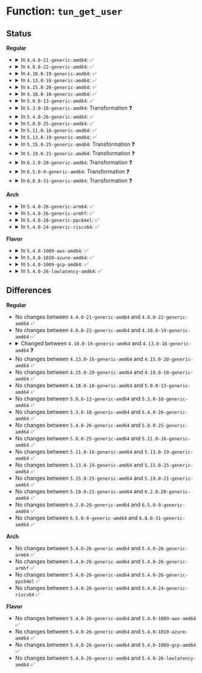 # Function: <code>tun_get_user</code>

## Status
<b>Regular</b>
<ul>
<li>
<details>
<summary>In <code>4.4.0-21-generic-amd64</code>: ✅</summary>

```c
ssize_t tun_get_user(struct tun_struct * tun, struct tun_file * tfile, void * msg_control, struct iov_iter * from, int noblock)
```

```json
{
  "name": "tun_get_user",
  "collision_type": "Unique Static",
  "inline_type": "No",
  "funcs": [
    {
      "addr": 18446744071585066128,
      "name": "tun_get_user",
      "external": false,
      "loc": "drivers/net/tun.c:1082",
      "file": "drivers/net/tun.c",
      "inline": "seen, unknown",
      "caller_inline": [],
      "caller_func": [
        "drivers/net/tun.c:tun_sendmsg",
        "drivers/net/tun.c:tun_chr_write_iter"
      ]
    }
  ],
  "symbols": [
    {
      "addr": 18446744071585066128,
      "name": "tun_get_user",
      "section": ".text",
      "bind": "STB_LOCAL",
      "size": 2177
    }
  ]
}
```
</details>
</li>
<li>
<details>
<summary>In <code>4.8.0-22-generic-amd64</code>: ✅</summary>

```c
ssize_t tun_get_user(struct tun_struct * tun, struct tun_file * tfile, void * msg_control, struct iov_iter * from, int noblock)
```

```json
{
  "name": "tun_get_user",
  "collision_type": "Unique Static",
  "inline_type": "No",
  "funcs": [
    {
      "addr": 18446744071585454208,
      "name": "tun_get_user",
      "external": false,
      "loc": "drivers/net/tun.c:1165",
      "file": "drivers/net/tun.c",
      "inline": "seen, unknown",
      "caller_inline": [],
      "caller_func": [
        "drivers/net/tun.c:tun_sendmsg",
        "drivers/net/tun.c:tun_chr_write_iter"
      ]
    }
  ],
  "symbols": [
    {
      "addr": 18446744071585454208,
      "name": "tun_get_user",
      "section": ".text",
      "bind": "STB_LOCAL",
      "size": 2056
    }
  ]
}
```
</details>
</li>
<li>
<details>
<summary>In <code>4.10.0-19-generic-amd64</code>: ✅</summary>

```c
ssize_t tun_get_user(struct tun_struct * tun, struct tun_file * tfile, void * msg_control, struct iov_iter * from, int noblock)
```

```json
{
  "name": "tun_get_user",
  "collision_type": "Unique Static",
  "inline_type": "No",
  "funcs": [
    {
      "addr": 18446744071585658272,
      "name": "tun_get_user",
      "external": false,
      "loc": "drivers/net/tun.c:1156",
      "file": "drivers/net/tun.c",
      "inline": "seen, unknown",
      "caller_inline": [],
      "caller_func": [
        "drivers/net/tun.c:tun_sendmsg",
        "drivers/net/tun.c:tun_chr_write_iter"
      ]
    }
  ],
  "symbols": [
    {
      "addr": 18446744071585658272,
      "name": "tun_get_user",
      "section": ".text",
      "bind": "STB_LOCAL",
      "size": 2041
    }
  ]
}
```
</details>
</li>
<li>
<details>
<summary>In <code>4.13.0-16-generic-amd64</code>: ✅</summary>

```c
ssize_t tun_get_user(struct tun_struct * tun, struct tun_file * tfile, void * msg_control, struct iov_iter * from, int noblock, bool more)
```

```json
{
  "name": "tun_get_user",
  "collision_type": "Unique Static",
  "inline_type": "No",
  "funcs": [
    {
      "addr": 18446744071585744848,
      "name": "tun_get_user",
      "external": false,
      "loc": "drivers/net/tun.c:1194",
      "file": "drivers/net/tun.c",
      "inline": "seen, unknown",
      "caller_inline": [],
      "caller_func": [
        "drivers/net/tun.c:tun_sendmsg",
        "drivers/net/tun.c:tun_chr_write_iter"
      ]
    }
  ],
  "symbols": [
    {
      "addr": 18446744071585744848,
      "name": "tun_get_user",
      "section": ".text",
      "bind": "STB_LOCAL",
      "size": 2470
    }
  ]
}
```
</details>
</li>
<li>
<details>
<summary>In <code>4.15.0-20-generic-amd64</code>: ✅</summary>

```c
ssize_t tun_get_user(struct tun_struct * tun, struct tun_file * tfile, void * msg_control, struct iov_iter * from, int noblock, bool more)
```

```json
{
  "name": "tun_get_user",
  "collision_type": "Unique Static",
  "inline_type": "No",
  "funcs": [
    {
      "addr": 18446744071586179136,
      "name": "tun_get_user",
      "external": false,
      "loc": "drivers/net/tun.c:1552",
      "file": "drivers/net/tun.c",
      "inline": "seen, unknown",
      "caller_inline": [],
      "caller_func": [
        "drivers/net/tun.c:tun_sendmsg",
        "drivers/net/tun.c:tun_chr_write_iter"
      ]
    }
  ],
  "symbols": [
    {
      "addr": 18446744071586179136,
      "name": "tun_get_user",
      "section": ".text",
      "bind": "STB_LOCAL",
      "size": 5149
    }
  ]
}
```
</details>
</li>
<li>
<details>
<summary>In <code>4.18.0-10-generic-amd64</code>: ✅</summary>

```c
ssize_t tun_get_user(struct tun_struct * tun, struct tun_file * tfile, void * msg_control, struct iov_iter * from, int noblock, bool more)
```

```json
{
  "name": "tun_get_user",
  "collision_type": "Unique Static",
  "inline_type": "No",
  "funcs": [
    {
      "addr": 18446744071586440464,
      "name": "tun_get_user",
      "external": false,
      "loc": "drivers/net/tun.c:1738",
      "file": "drivers/net/tun.c",
      "inline": "seen, unknown",
      "caller_inline": [],
      "caller_func": [
        "drivers/net/tun.c:tun_sendmsg",
        "drivers/net/tun.c:tun_chr_write_iter"
      ]
    }
  ],
  "symbols": [
    {
      "addr": 18446744071586440464,
      "name": "tun_get_user",
      "section": ".text",
      "bind": "STB_LOCAL",
      "size": 4495
    }
  ]
}
```
</details>
</li>
<li>
<details>
<summary>In <code>5.0.0-13-generic-amd64</code>: ✅</summary>

```c
ssize_t tun_get_user(struct tun_struct * tun, struct tun_file * tfile, void * msg_control, struct iov_iter * from, int noblock, bool more)
```

```json
{
  "name": "tun_get_user",
  "collision_type": "Unique Static",
  "inline_type": "No",
  "funcs": [
    {
      "addr": 18446744071586587584,
      "name": "tun_get_user",
      "external": false,
      "loc": "drivers/net/tun.c:1748",
      "file": "drivers/net/tun.c",
      "inline": "seen, unknown",
      "caller_inline": [],
      "caller_func": [
        "drivers/net/tun.c:tun_sendmsg",
        "drivers/net/tun.c:tun_chr_write_iter"
      ]
    }
  ],
  "symbols": [
    {
      "addr": 18446744071586587584,
      "name": "tun_get_user",
      "section": ".text",
      "bind": "STB_LOCAL",
      "size": 4292
    }
  ]
}
```
</details>
</li>
<li>
<details>
<summary>In <code>5.3.0-18-generic-amd64</code>: Transformation ❓</summary>

```c
ssize_t tun_get_user(struct tun_struct * tun, struct tun_file * tfile, void * msg_control, struct iov_iter * from, int noblock, bool more)
```

```json
{
  "name": "tun_get_user",
  "collision_type": "Unique Static",
  "inline_type": "No",
  "funcs": [
    {
      "addr": 0,
      "name": "tun_get_user",
      "external": false,
      "loc": "drivers/net/tun.c:1742",
      "file": "drivers/net/tun.c",
      "inline": "seen, unknown",
      "caller_inline": [],
      "caller_func": [
        "drivers/net/tun.c:tun_sendmsg",
        "drivers/net/tun.c:tun_chr_write_iter"
      ]
    }
  ],
  "symbols": [
    {
      "addr": 18446744071586840832,
      "name": "tun_get_user",
      "section": ".text",
      "bind": "STB_LOCAL",
      "size": 4287
    },
    {
      "addr": 18446744071586852648,
      "name": "tun_get_user.cold",
      "section": ".text",
      "bind": "STB_LOCAL",
      "size": 19
    }
  ]
}
```
</details>
</li>
<li>
<details>
<summary>In <code>5.4.0-26-generic-amd64</code>: ✅</summary>

```c
ssize_t tun_get_user(struct tun_struct * tun, struct tun_file * tfile, void * msg_control, struct iov_iter * from, int noblock, bool more)
```

```json
{
  "name": "tun_get_user",
  "collision_type": "Unique Static",
  "inline_type": "No",
  "funcs": [
    {
      "addr": 18446744071586992304,
      "name": "tun_get_user",
      "external": false,
      "loc": "drivers/net/tun.c:1742",
      "file": "drivers/net/tun.c",
      "inline": "seen, unknown",
      "caller_inline": [],
      "caller_func": [
        "drivers/net/tun.c:tun_sendmsg",
        "drivers/net/tun.c:tun_chr_write_iter"
      ]
    }
  ],
  "symbols": [
    {
      "addr": 18446744071586992304,
      "name": "tun_get_user",
      "section": ".text",
      "bind": "STB_LOCAL",
      "size": 4304
    }
  ]
}
```
</details>
</li>
<li>
<details>
<summary>In <code>5.8.0-25-generic-amd64</code>: ✅</summary>

```c
ssize_t tun_get_user(struct tun_struct * tun, struct tun_file * tfile, void * msg_control, struct iov_iter * from, int noblock, bool more)
```

```json
{
  "name": "tun_get_user",
  "collision_type": "Unique Static",
  "inline_type": "No",
  "funcs": [
    {
      "addr": 18446744071587813360,
      "name": "tun_get_user",
      "external": false,
      "loc": "drivers/net/tun.c:1710",
      "file": "drivers/net/tun.c",
      "inline": "seen, unknown",
      "caller_inline": [],
      "caller_func": [
        "drivers/net/tun.c:tun_sendmsg",
        "drivers/net/tun.c:tun_chr_write_iter"
      ]
    }
  ],
  "symbols": [
    {
      "addr": 18446744071587813360,
      "name": "tun_get_user",
      "section": ".text",
      "bind": "STB_LOCAL",
      "size": 2770
    }
  ]
}
```
</details>
</li>
<li>
<details>
<summary>In <code>5.11.0-16-generic-amd64</code>: ✅</summary>

```c
ssize_t tun_get_user(struct tun_struct * tun, struct tun_file * tfile, void * msg_control, struct iov_iter * from, int noblock, bool more)
```

```json
{
  "name": "tun_get_user",
  "collision_type": "Unique Static",
  "inline_type": "No",
  "funcs": [
    {
      "addr": 18446744071587872048,
      "name": "tun_get_user",
      "external": false,
      "loc": "drivers/net/tun.c:1641",
      "file": "drivers/net/tun.c",
      "inline": "seen, unknown",
      "caller_inline": [],
      "caller_func": [
        "drivers/net/tun.c:tun_sendmsg",
        "drivers/net/tun.c:tun_chr_write_iter"
      ]
    }
  ],
  "symbols": [
    {
      "addr": 18446744071587872048,
      "name": "tun_get_user",
      "section": ".text",
      "bind": "STB_LOCAL",
      "size": 2812
    }
  ]
}
```
</details>
</li>
<li>
<details>
<summary>In <code>5.13.0-19-generic-amd64</code>: ✅</summary>

```c
ssize_t tun_get_user(struct tun_struct * tun, struct tun_file * tfile, void * msg_control, struct iov_iter * from, int noblock, bool more)
```

```json
{
  "name": "tun_get_user",
  "collision_type": "Unique Static",
  "inline_type": "No",
  "funcs": [
    {
      "addr": 18446744071587750576,
      "name": "tun_get_user",
      "external": false,
      "loc": "drivers/net/tun.c:1648",
      "file": "drivers/net/tun.c",
      "inline": "seen, unknown",
      "caller_inline": [],
      "caller_func": [
        "drivers/net/tun.c:tun_sendmsg",
        "drivers/net/tun.c:tun_chr_write_iter"
      ]
    }
  ],
  "symbols": [
    {
      "addr": 18446744071587750576,
      "name": "tun_get_user",
      "section": ".text",
      "bind": "STB_LOCAL",
      "size": 2785
    }
  ]
}
```
</details>
</li>
<li>
<details>
<summary>In <code>5.15.0-25-generic-amd64</code>: Transformation ❓</summary>

```c
ssize_t tun_get_user(struct tun_struct * tun, struct tun_file * tfile, void * msg_control, struct iov_iter * from, int noblock, bool more)
```

```json
{
  "name": "tun_get_user",
  "collision_type": "Unique Static",
  "inline_type": "No",
  "funcs": [
    {
      "addr": 0,
      "name": "tun_get_user",
      "external": false,
      "loc": "drivers/net/tun.c:1704",
      "file": "drivers/net/tun.c",
      "inline": "seen, unknown",
      "caller_inline": [],
      "caller_func": [
        "drivers/net/tun.c:tun_sendmsg",
        "drivers/net/tun.c:tun_chr_write_iter"
      ]
    }
  ],
  "symbols": [
    {
      "addr": 18446744071588346528,
      "name": "tun_get_user",
      "section": ".text",
      "bind": "STB_LOCAL",
      "size": 2814
    },
    {
      "addr": 18446744071592544916,
      "name": "tun_get_user.cold",
      "section": ".text",
      "bind": "STB_LOCAL",
      "size": 47
    }
  ]
}
```
</details>
</li>
<li>
<details>
<summary>In <code>5.19.0-21-generic-amd64</code>: Transformation ❓</summary>

```c
ssize_t tun_get_user(struct tun_struct * tun, struct tun_file * tfile, void * msg_control, struct iov_iter * from, int noblock, bool more)
```

```json
{
  "name": "tun_get_user",
  "collision_type": "Unique Static",
  "inline_type": "No",
  "funcs": [
    {
      "addr": 0,
      "name": "tun_get_user",
      "external": false,
      "loc": "drivers/net/tun.c:1732",
      "file": "drivers/net/tun.c",
      "inline": "seen, unknown",
      "caller_inline": [],
      "caller_func": [
        "drivers/net/tun.c:tun_sendmsg",
        "drivers/net/tun.c:tun_chr_write_iter"
      ]
    }
  ],
  "symbols": [
    {
      "addr": 18446744071589750512,
      "name": "tun_get_user",
      "section": ".text",
      "bind": "STB_LOCAL",
      "size": 3797
    },
    {
      "addr": 18446744071594424922,
      "name": "tun_get_user.cold",
      "section": ".text",
      "bind": "STB_LOCAL",
      "size": 54
    }
  ]
}
```
</details>
</li>
<li>
<details>
<summary>In <code>6.2.0-20-generic-amd64</code>: Transformation ❓</summary>

```c
ssize_t tun_get_user(struct tun_struct * tun, struct tun_file * tfile, void * msg_control, struct iov_iter * from, int noblock, bool more)
```

```json
{
  "name": "tun_get_user",
  "collision_type": "Unique Static",
  "inline_type": "No",
  "funcs": [
    {
      "addr": 0,
      "name": "tun_get_user",
      "external": false,
      "loc": "drivers/net/tun.c:1735",
      "file": "drivers/net/tun.c",
      "inline": "seen, unknown",
      "caller_inline": [],
      "caller_func": [
        "drivers/net/tun.c:tun_sendmsg",
        "drivers/net/tun.c:tun_chr_write_iter"
      ]
    }
  ],
  "symbols": [
    {
      "addr": 18446744071591369664,
      "name": "tun_get_user",
      "section": ".text",
      "bind": "STB_LOCAL",
      "size": 3648
    },
    {
      "addr": 18446744071596267385,
      "name": "tun_get_user.cold",
      "section": ".text",
      "bind": "STB_LOCAL",
      "size": 54
    }
  ]
}
```
</details>
</li>
<li>
<details>
<summary>In <code>6.5.0-9-generic-amd64</code>: Transformation ❓</summary>

```c
ssize_t tun_get_user(struct tun_struct * tun, struct tun_file * tfile, void * msg_control, struct iov_iter * from, int noblock, bool more)
```

```json
{
  "name": "tun_get_user",
  "collision_type": "Unique Static",
  "inline_type": "No",
  "funcs": [
    {
      "addr": 0,
      "name": "tun_get_user",
      "external": false,
      "loc": "drivers/net/tun.c:1741",
      "file": "drivers/net/tun.c",
      "inline": "seen, unknown",
      "caller_inline": [],
      "caller_func": [
        "drivers/net/tun.c:tun_sendmsg",
        "drivers/net/tun.c:tun_chr_write_iter"
      ]
    }
  ],
  "symbols": [
    {
      "addr": 18446744071591733296,
      "name": "tun_get_user",
      "section": ".text",
      "bind": "STB_LOCAL",
      "size": 3793
    },
    {
      "addr": 18446744071596795552,
      "name": "tun_get_user.cold",
      "section": ".text",
      "bind": "STB_LOCAL",
      "size": 42
    }
  ]
}
```
</details>
</li>
<li>
<details>
<summary>In <code>6.8.0-31-generic-amd64</code>: Transformation ❓</summary>

```c
ssize_t tun_get_user(struct tun_struct * tun, struct tun_file * tfile, void * msg_control, struct iov_iter * from, int noblock, bool more)
```

```json
{
  "name": "tun_get_user",
  "collision_type": "Unique Static",
  "inline_type": "No",
  "funcs": [
    {
      "addr": 0,
      "name": "tun_get_user",
      "external": false,
      "loc": "drivers/net/tun.c:1750",
      "file": "drivers/net/tun.c",
      "inline": "seen, unknown",
      "caller_inline": [],
      "caller_func": [
        "drivers/net/tun.c:tun_sendmsg",
        "drivers/net/tun.c:tun_chr_write_iter"
      ]
    }
  ],
  "symbols": [
    {
      "addr": 18446744071592477104,
      "name": "tun_get_user",
      "section": ".text",
      "bind": "STB_LOCAL",
      "size": 3051
    },
    {
      "addr": 18446744071597718771,
      "name": "tun_get_user.cold",
      "section": ".text",
      "bind": "STB_LOCAL",
      "size": 41
    }
  ]
}
```
</details>
</li>
</ul>
<b>Arch</b>
<ul>
<li>
<details>
<summary>In <code>5.4.0-26-generic-arm64</code>: ✅</summary>

```c
ssize_t tun_get_user(struct tun_struct * tun, struct tun_file * tfile, void * msg_control, struct iov_iter * from, int noblock, bool more)
```

```json
{
  "name": "tun_get_user",
  "collision_type": "Unique Static",
  "inline_type": "No",
  "funcs": [
    {
      "addr": 18446603336499987376,
      "name": "tun_get_user",
      "external": false,
      "loc": "drivers/net/tun.c:1742",
      "file": "drivers/net/tun.c",
      "inline": "seen, unknown",
      "caller_inline": [],
      "caller_func": [
        "drivers/net/tun.c:tun_sendmsg",
        "drivers/net/tun.c:tun_chr_write_iter"
      ]
    }
  ],
  "symbols": [
    {
      "addr": 18446603336499987376,
      "name": "tun_get_user",
      "section": ".text",
      "bind": "STB_LOCAL",
      "size": 3812
    }
  ]
}
```
</details>
</li>
<li>
<details>
<summary>In <code>5.4.0-26-generic-armhf</code>: ✅</summary>

```c
ssize_t tun_get_user(struct tun_struct * tun, struct tun_file * tfile, void * msg_control, struct iov_iter * from, int noblock, bool more)
```

```json
{
  "name": "tun_get_user",
  "collision_type": "Unique Static",
  "inline_type": "No",
  "funcs": [
    {
      "addr": 3232515260,
      "name": "tun_get_user",
      "external": false,
      "loc": "drivers/net/tun.c:1742",
      "file": "drivers/net/tun.c",
      "inline": "seen, unknown",
      "caller_inline": [],
      "caller_func": [
        "drivers/net/tun.c:tun_sendmsg",
        "drivers/net/tun.c:tun_chr_write_iter"
      ]
    }
  ],
  "symbols": [
    {
      "addr": 3232515260,
      "name": "tun_get_user",
      "section": ".text",
      "bind": "STB_LOCAL",
      "size": 5024
    }
  ]
}
```
</details>
</li>
<li>
<details>
<summary>In <code>5.4.0-26-generic-ppc64el</code>: ✅</summary>

```c
ssize_t tun_get_user(struct tun_struct * tun, struct tun_file * tfile, void * msg_control, struct iov_iter * from, int noblock, bool more)
```

```json
{
  "name": "tun_get_user",
  "collision_type": "Unique Static",
  "inline_type": "No",
  "funcs": [
    {
      "addr": 13835058055293309792,
      "name": "tun_get_user",
      "external": false,
      "loc": "drivers/net/tun.c:1742",
      "file": "drivers/net/tun.c",
      "inline": "seen, unknown",
      "caller_inline": [],
      "caller_func": [
        "drivers/net/tun.c:tun_sendmsg",
        "drivers/net/tun.c:tun_chr_write_iter"
      ]
    }
  ],
  "symbols": [
    {
      "addr": 13835058055293309792,
      "name": "tun_get_user",
      "section": ".text",
      "bind": "STB_LOCAL",
      "size": 4928
    }
  ]
}
```
</details>
</li>
<li>
<details>
<summary>In <code>5.4.0-24-generic-riscv64</code>: ✅</summary>

```c
ssize_t tun_get_user(struct tun_struct * tun, struct tun_file * tfile, void * msg_control, struct iov_iter * from, int noblock, bool more)
```

```json
{
  "name": "tun_get_user",
  "collision_type": "Unique Static",
  "inline_type": "No",
  "funcs": [
    {
      "addr": 18446743936277061570,
      "name": "tun_get_user",
      "external": false,
      "loc": "drivers/net/tun.c:1742",
      "file": "drivers/net/tun.c",
      "inline": "seen, unknown",
      "caller_inline": [],
      "caller_func": [
        "drivers/net/tun.c:tun_sendmsg",
        "drivers/net/tun.c:tun_chr_write_iter"
      ]
    }
  ],
  "symbols": [
    {
      "addr": 18446743936277061570,
      "name": "tun_get_user",
      "section": ".text",
      "bind": "STB_LOCAL",
      "size": 3680
    }
  ]
}
```
</details>
</li>
</ul>
<b>Flavor</b>
<ul>
<li>
<details>
<summary>In <code>5.4.0-1009-aws-amd64</code>: ✅</summary>

```c
ssize_t tun_get_user(struct tun_struct * tun, struct tun_file * tfile, void * msg_control, struct iov_iter * from, int noblock, bool more)
```

```json
{
  "name": "tun_get_user",
  "collision_type": "Unique Static",
  "inline_type": "No",
  "funcs": [
    {
      "addr": 18446744071586749328,
      "name": "tun_get_user",
      "external": false,
      "loc": "drivers/net/tun.c:1742",
      "file": "drivers/net/tun.c",
      "inline": "seen, unknown",
      "caller_inline": [],
      "caller_func": [
        "drivers/net/tun.c:tun_sendmsg",
        "drivers/net/tun.c:tun_chr_write_iter"
      ]
    }
  ],
  "symbols": [
    {
      "addr": 18446744071586749328,
      "name": "tun_get_user",
      "section": ".text",
      "bind": "STB_LOCAL",
      "size": 4304
    }
  ]
}
```
</details>
</li>
<li>
<details>
<summary>In <code>5.4.0-1010-azure-amd64</code>: ✅</summary>

```c
ssize_t tun_get_user(struct tun_struct * tun, struct tun_file * tfile, void * msg_control, struct iov_iter * from, int noblock, bool more)
```

```json
{
  "name": "tun_get_user",
  "collision_type": "Unique Static",
  "inline_type": "No",
  "funcs": [
    {
      "addr": 18446744071586616544,
      "name": "tun_get_user",
      "external": false,
      "loc": "drivers/net/tun.c:1742",
      "file": "drivers/net/tun.c",
      "inline": "seen, unknown",
      "caller_inline": [],
      "caller_func": [
        "drivers/net/tun.c:tun_sendmsg",
        "drivers/net/tun.c:tun_chr_write_iter"
      ]
    }
  ],
  "symbols": [
    {
      "addr": 18446744071586616544,
      "name": "tun_get_user",
      "section": ".text",
      "bind": "STB_LOCAL",
      "size": 4304
    }
  ]
}
```
</details>
</li>
<li>
<details>
<summary>In <code>5.4.0-1009-gcp-amd64</code>: ✅</summary>

```c
ssize_t tun_get_user(struct tun_struct * tun, struct tun_file * tfile, void * msg_control, struct iov_iter * from, int noblock, bool more)
```

```json
{
  "name": "tun_get_user",
  "collision_type": "Unique Static",
  "inline_type": "No",
  "funcs": [
    {
      "addr": 18446744071586946864,
      "name": "tun_get_user",
      "external": false,
      "loc": "drivers/net/tun.c:1742",
      "file": "drivers/net/tun.c",
      "inline": "seen, unknown",
      "caller_inline": [],
      "caller_func": [
        "drivers/net/tun.c:tun_sendmsg",
        "drivers/net/tun.c:tun_chr_write_iter"
      ]
    }
  ],
  "symbols": [
    {
      "addr": 18446744071586946864,
      "name": "tun_get_user",
      "section": ".text",
      "bind": "STB_LOCAL",
      "size": 4304
    }
  ]
}
```
</details>
</li>
<li>
<details>
<summary>In <code>5.4.0-26-lowlatency-amd64</code>: ✅</summary>

```c
ssize_t tun_get_user(struct tun_struct * tun, struct tun_file * tfile, void * msg_control, struct iov_iter * from, int noblock, bool more)
```

```json
{
  "name": "tun_get_user",
  "collision_type": "Unique Static",
  "inline_type": "No",
  "funcs": [
    {
      "addr": 18446744071587046448,
      "name": "tun_get_user",
      "external": false,
      "loc": "drivers/net/tun.c:1742",
      "file": "drivers/net/tun.c",
      "inline": "seen, unknown",
      "caller_inline": [],
      "caller_func": [
        "drivers/net/tun.c:tun_sendmsg",
        "drivers/net/tun.c:tun_chr_write_iter"
      ]
    }
  ],
  "symbols": [
    {
      "addr": 18446744071587046448,
      "name": "tun_get_user",
      "section": ".text",
      "bind": "STB_LOCAL",
      "size": 4396
    }
  ]
}
```
</details>
</li>
</ul>

## Differences
<b>Regular</b>
<ul>
<li>
No changes between <code>4.4.0-21-generic-amd64</code> and <code>4.8.0-22-generic-amd64</code> ✅
</li>
<li>
No changes between <code>4.8.0-22-generic-amd64</code> and <code>4.10.0-19-generic-amd64</code> ✅
</li>
<li>
<details>
<summary>Changed between <code>4.10.0-19-generic-amd64</code> and <code>4.13.0-16-generic-amd64</code> ❓</summary>
<ul>
<li>
<b>Param added. </b>
<code>bool more</code>
</li>
</ul>
</details>
</li>
<li>
No changes between <code>4.13.0-16-generic-amd64</code> and <code>4.15.0-20-generic-amd64</code> ✅
</li>
<li>
No changes between <code>4.15.0-20-generic-amd64</code> and <code>4.18.0-10-generic-amd64</code> ✅
</li>
<li>
No changes between <code>4.18.0-10-generic-amd64</code> and <code>5.0.0-13-generic-amd64</code> ✅
</li>
<li>
No changes between <code>5.0.0-13-generic-amd64</code> and <code>5.3.0-18-generic-amd64</code> ✅
</li>
<li>
No changes between <code>5.3.0-18-generic-amd64</code> and <code>5.4.0-26-generic-amd64</code> ✅
</li>
<li>
No changes between <code>5.4.0-26-generic-amd64</code> and <code>5.8.0-25-generic-amd64</code> ✅
</li>
<li>
No changes between <code>5.8.0-25-generic-amd64</code> and <code>5.11.0-16-generic-amd64</code> ✅
</li>
<li>
No changes between <code>5.11.0-16-generic-amd64</code> and <code>5.13.0-19-generic-amd64</code> ✅
</li>
<li>
No changes between <code>5.13.0-19-generic-amd64</code> and <code>5.15.0-25-generic-amd64</code> ✅
</li>
<li>
No changes between <code>5.15.0-25-generic-amd64</code> and <code>5.19.0-21-generic-amd64</code> ✅
</li>
<li>
No changes between <code>5.19.0-21-generic-amd64</code> and <code>6.2.0-20-generic-amd64</code> ✅
</li>
<li>
No changes between <code>6.2.0-20-generic-amd64</code> and <code>6.5.0-9-generic-amd64</code> ✅
</li>
<li>
No changes between <code>6.5.0-9-generic-amd64</code> and <code>6.8.0-31-generic-amd64</code> ✅
</li>
</ul>
<b>Arch</b>
<ul>
<li>
No changes between <code>5.4.0-26-generic-amd64</code> and <code>5.4.0-26-generic-arm64</code> ✅
</li>
<li>
No changes between <code>5.4.0-26-generic-amd64</code> and <code>5.4.0-26-generic-armhf</code> ✅
</li>
<li>
No changes between <code>5.4.0-26-generic-amd64</code> and <code>5.4.0-26-generic-ppc64el</code> ✅
</li>
<li>
No changes between <code>5.4.0-26-generic-amd64</code> and <code>5.4.0-24-generic-riscv64</code> ✅
</li>
</ul>
<b>Flavor</b>
<ul>
<li>
No changes between <code>5.4.0-26-generic-amd64</code> and <code>5.4.0-1009-aws-amd64</code> ✅
</li>
<li>
No changes between <code>5.4.0-26-generic-amd64</code> and <code>5.4.0-1010-azure-amd64</code> ✅
</li>
<li>
No changes between <code>5.4.0-26-generic-amd64</code> and <code>5.4.0-1009-gcp-amd64</code> ✅
</li>
<li>
No changes between <code>5.4.0-26-generic-amd64</code> and <code>5.4.0-26-lowlatency-amd64</code> ✅
</li>
</ul>
